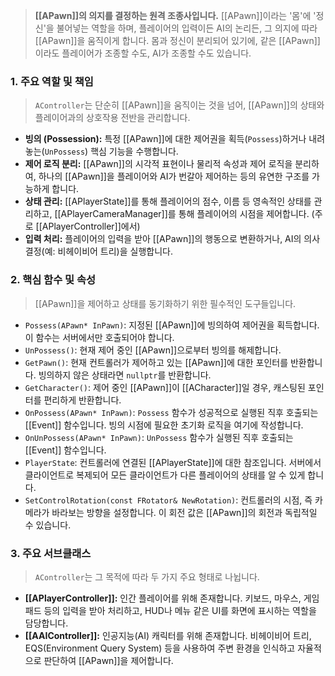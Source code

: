 ---
---
> **[[APawn]]의 의지를 결정하는 원격 조종사입니다.** [[APawn]]이라는 '몸'에 '정신'을 불어넣는 역할을 하며, 플레이어의 입력이든 AI의 논리든, 그 의지에 따라 [[APawn]]을 움직이게 합니다. 몸과 정신이 분리되어 있기에, 같은 [[APawn]]이라도 플레이어가 조종할 수도, AI가 조종할 수도 있습니다.

### **1. 주요 역할 및 책임**
> `AController`는 단순히 [[APawn]]을 움직이는 것을 넘어, [[APawn]]의 상태와 플레이어과의 상호작용 전반을 관리합니다.
* **빙의 (Possession):**
	   특정 [[APawn]]에 대한 제어권을 획득(`Possess`)하거나 내려놓는(`UnPossess`) 핵심 기능을 수행합니다.
* **제어 로직 분리:**
	   [[APawn]]의 시각적 표현이나 물리적 속성과 제어 로직을 분리하여, 하나의 [[APawn]]을 플레이어와 AI가 번갈아 제어하는 등의 유연한 구조를 가능하게 합니다.
* **상태 관리:** 
	   [[APlayerState]]를 통해 플레이어의 점수, 이름 등 영속적인 상태를 관리하고, [[APlayerCameraManager]]를 통해 플레이어의 시점을 제어합니다. (주로 [[APlayerController]]에서)
* **입력 처리:** 
	   플레이어의 입력을 받아 [[APawn]]의 행동으로 변환하거나, AI의 의사결정(예: 비헤이비어 트리)을 실행합니다.
	   
### **2. 핵심 함수 및 속성**
> [[APawn]]을 제어하고 상태를 동기화하기 위한 필수적인 도구들입니다.
* `Possess(APawn* InPawn)`:
	  지정된 [[APawn]]에 빙의하여 제어권을 획득합니다. 이 함수는 서버에서만 호출되어야 합니다.
* `UnPossess()`:
	현재 제어 중인 [[APawn]]으로부터 빙의를 해제합니다.
* `GetPawn()`: 
	현재 컨트롤러가 제어하고 있는 [[APawn]]에 대한 포인터를 반환합니다. 빙의하지 않은 상태라면 `nullptr`를 반환합니다.
* `GetCharacter()`:
	제어 중인 [[APawn]]이 [[ACharacter]]일 경우, 캐스팅된 포인터를 편리하게 반환합니다.
* `OnPossess(APawn* InPawn)`:
	`Possess` 함수가 성공적으로 실행된 직후 호출되는 [[Event]] 함수입니다. 빙의 시점에 필요한 초기화 로직을 여기에 작성합니다.
* `OnUnPossess(APawn* InPawn)`:
	`UnPossess` 함수가 실행된 직후 호출되는 [[Event]] 함수입니다.
* `PlayerState`:
	컨트롤러에 연결된 [[APlayerState]]에 대한 참조입니다. 서버에서 클라이언트로 복제되어 모든 클라이언트가 다른 플레이어의 상태를 알 수 있게 합니다.
* `SetControlRotation(const FRotator& NewRotation)`:
	컨트롤러의 시점, 즉 카메라가 바라보는 방향을 설정합니다. 이 회전 값은 [[APawn]]의 회전과 독립적일 수 있습니다.

### **3. 주요 서브클래스**
> `AController`는 그 목적에 따라 두 가지 주요 형태로 나뉩니다.
* **[[APlayerController]]:**
	인간 플레이어를 위해 존재합니다. 키보드, 마우스, 게임패드 등의 입력을 받아 처리하고, HUD나 메뉴 같은 UI를 화면에 표시하는 역할을 담당합니다.
* **[[AAIController]]:** 인공지능(AI) 캐릭터를 위해 존재합니다. 비헤이비어 트리, EQS(Environment Query System) 등을 사용하여 주변 환경을 인식하고 자율적으로 판단하여 [[APawn]]을 제어합니다.